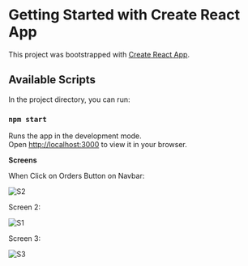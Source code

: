 # Getting Started with Create React App

This project was bootstrapped with [Create React App](https://github.com/facebook/create-react-app).

## Available Scripts

In the project directory, you can run:

### `npm start`

Runs the app in the development mode.\
Open [http://localhost:3000](http://localhost:3000) to view it in your browser.


**Screens**

When Click on Orders Button on Navbar:

![S2](https://github.com/saimohansattari/reeco/assets/90680136/61e0fc16-a319-4771-8760-3117b5374ba5)

Screen 2:

![S1](https://github.com/saimohansattari/reeco/assets/90680136/f3225acf-7a65-45b5-a4d4-b9bca89dc745)

Screen 3:

![S3](https://github.com/saimohansattari/reeco/assets/90680136/27f92c04-9c54-45a3-81d3-b98691248dc8)

